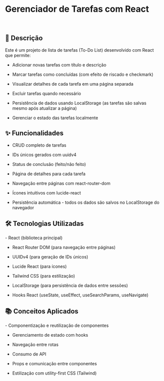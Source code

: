 <h1>Gerenciador de Tarefas com React</h1> <br/>

<h2>📝 Descrição</h2>
Este é um projeto de lista de tarefas (To-Do List) desenvolvido com React que permite: <br />

- Adicionar novas tarefas com título e descrição

- Marcar tarefas como concluídas (com efeito de riscado e checkmark)

- Visualizar detalhes de cada tarefa em uma página separada

- Excluir tarefas quando necessário

- Persistência de dados usando LocalStorage (as tarefas são salvas mesmo após atualizar a página)

- Gerenciar o estado das tarefas localmente

<h2>✨ Funcionalidades</h2>

- CRUD completo de tarefas

- IDs únicos gerados com uuidv4

- Status de conclusão (feito/não feito)

- Página de detalhes para cada tarefa

- Navegação entre páginas com react-router-dom

- Ícones intuitivos com lucide-react

- Persistência automática - todos os dados são salvos no LocalStorage do navegador

<h2>🛠 Tecnologias Utilizadas</h2>
- React (biblioteca principal)

- React Router DOM (para navegação entre páginas)

- UUIDv4 (para geração de IDs únicos)

- Lucide React (para ícones)

- Tailwind CSS (para estilização)

- LocalStorage (para persistência de dados entre sessões)

- Hooks React (useState, useEffect, useSearchParams, useNavigate)

<h2>📚 Conceitos Aplicados</h2>
- Componentização e reutilização de componentes

- Gerenciamento de estado com hooks

- Navegação entre rotas

- Consumo de API 

- Props e comunicação entre componentes

- Estilização com utility-first CSS (Tailwind)
